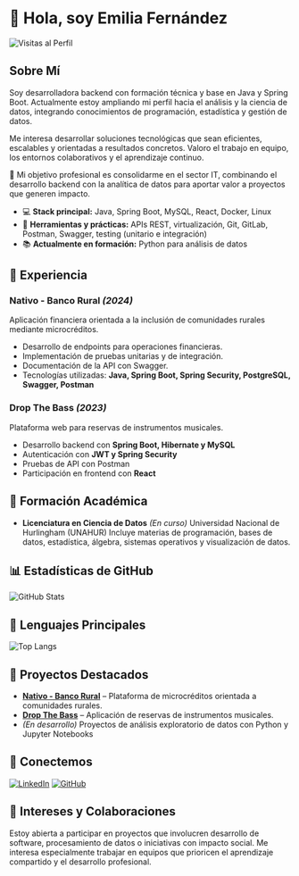 # 👋 Hola, soy Emilia Fernández

![Visitas al Perfil](https://komarev.com/ghpvc/?username=EmiiFernandez\&color=blue)

## Sobre Mí

Soy desarrolladora backend con formación técnica y base en Java y Spring Boot. Actualmente estoy ampliando mi perfil hacia el análisis y la ciencia de datos, integrando conocimientos de programación, estadística y gestión de datos.

Me interesa desarrollar soluciones tecnológicas que sean eficientes, escalables y orientadas a resultados concretos. Valoro el trabajo en equipo, los entornos colaborativos y el aprendizaje continuo.

🎯 Mi objetivo profesional es consolidarme en el sector IT, combinando el desarrollo backend con la analítica de datos para aportar valor a proyectos que generen impacto.

* 💻 **Stack principal:** Java, Spring Boot, MySQL, React, Docker, Linux
* 🔧 **Herramientas y prácticas:** APIs REST, virtualización, Git, GitLab, Postman, Swagger, testing (unitario e integración)
* 📚 **Actualmente en formación:** Python para análisis de datos

## 💼 Experiencia

### Nativo - Banco Rural *(2024)*

Aplicación financiera orientada a la inclusión de comunidades rurales mediante microcréditos.

* Desarrollo de endpoints para operaciones financieras.
* Implementación de pruebas unitarias y de integración.
* Documentación de la API con Swagger.
* Tecnologías utilizadas: **Java, Spring Boot, Spring Security, PostgreSQL, Swagger, Postman**

### Drop The Bass *(2023)*

Plataforma web para reservas de instrumentos musicales.

* Desarrollo backend con **Spring Boot, Hibernate y MySQL**
* Autenticación con **JWT y Spring Security**
* Pruebas de API con Postman
* Participación en frontend con **React**

## 🧠 Formación Académica

* **Licenciatura en Ciencia de Datos** *(En curso)*
  Universidad Nacional de Hurlingham (UNAHUR)
  Incluye materias de programación, bases de datos, estadística, álgebra, sistemas operativos y visualización de datos.

## 📊 Estadísticas de GitHub

![GitHub Stats](https://github-readme-stats.vercel.app/api?username=EmiiFernandez\&show_icons=true\&theme=radical\&hide_title=true)

## 🌟 Lenguajes Principales

![Top Langs](https://github-readme-stats.vercel.app/api/top-langs/?username=EmiiFernandez\&layout=compact\&theme=radical\&hide_title=true)

## 🚀 Proyectos Destacados

* [**Nativo - Banco Rural**](https://github.com/EmiiFernandez/i003-nativo-bank) – Plataforma de microcréditos orientada a comunidades rurales.
* [**Drop The Bass**](https://github.com/EmiiFernandez/dtb-dh) – Aplicación de reservas de instrumentos musicales.
* *(En desarrollo)* Proyectos de análisis exploratorio de datos con Python y Jupyter Notebooks

## 🔗 Conectemos

[![LinkedIn](https://img.shields.io/badge/LinkedIn-0A66C2?style=for-the-badge\&logo=linkedin\&logoColor=white)](https://www.linkedin.com/in/emiliafernandez)
[![GitHub](https://img.shields.io/badge/GitHub-171515?style=for-the-badge\&logo=github\&logoColor=white)](https://github.com/EmiiFernandez)

## 🤝 Intereses y Colaboraciones

Estoy abierta a participar en proyectos que involucren desarrollo de software, procesamiento de datos o iniciativas con impacto social. Me interesa especialmente trabajar en equipos que prioricen el aprendizaje compartido y el desarrollo profesional.
